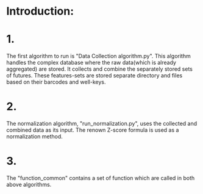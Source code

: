# Introduction:
# 1.
The first algorithm to run is "Data Collection algorithm.py". This algorithm handles the complex database where the raw data(which is already aggregated) are stored. It collects and combine the separately stored sets of futures. These features-sets are stored separate directory and files based on their barcodes and well-keys. 
# 2.
The normalization algorithm, "run_normalization.py", uses the collected and combined data as its input. The renown Z-score formula is used as a normalization method. 
# 3.
The "function_common" contains a set of function which are called in both above algorithms. 
